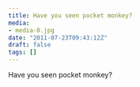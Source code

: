 ```yaml
---
title: Have you seen pocket monkey?
media:
- media-0.jpg
date: "2011-07-23T09:43:12Z"
draft: false
tags: []
---
```

Have you seen pocket monkey?
